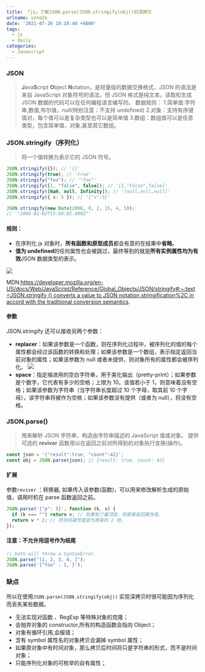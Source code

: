 ```yaml
---
title: 「js」了解JSON.parse(JSON.stringify(obj))的深拷贝
urlname: ozne2o
date: '2021-07-26 10:10:40 +0800'
tags:
  - js
  - daily
categories:
  - Javascript
---
```


### JSON

> **J**ava**S**cript **O**bject **N**otation，是轻量级的数据交换格式，JSON 的语法是来自 JavaScript 对象符号的语法，但 JSON 格式是纯文本。读取和生成 JSON 数据的代码可以在任何编程语言编写的。
> 数据规则： 1.简单值:字符串,数值,布尔值，null(特别注意：不支持 undefined) 2.对象：支持有序键值对，每个值可以是复杂类型也可以是简单值 3.数组：数组值可以是任意类型，包含简单值，对象,甚至其它数组。

### JSON.stringify（序列化）

> 将一个值转换为表示它的 JSON 符号。

```javascript
JSON.stringify({}); // '{}'
JSON.stringify(true); // 'true'
JSON.stringify("foo"); // '"foo"'
JSON.stringify([1, "false", false]); // '[1,"false",false]'
JSON.stringify([NaN, null, Infinity]); // '[null,null,null]'
JSON.stringify({ x: 5 }); // '{"x":5}'

JSON.stringify(new Date(2006, 0, 2, 15, 4, 5));
// '"2006-01-02T15:04:05.000Z"'
```

#### 规则：

- 在序列化 js 对象时，**所有函数和原型成员**都会有意的在结果中**省略**。
- **值为 undefined**的任何属性也会被跳过，最终等到的就是**所有实例属性均为有效**JSON 数据类型的表示。

![](https://cdn.nlark.com/yuque/0/2021/jpeg/250093/1627265472172-53391a3c-06ff-47a3-aacb-a34a2db2c15a.jpeg#align=left&display=inline&height=147&margin=%5Bobject%20Object%5D&originHeight=147&originWidth=484&size=0&status=done&style=none&width=484)

MDN:[https://developer.mozilla.org/en-US/docs/Web/JavaScript/Reference/Global_Objects/JSON/stringify#:~:text=JSON.stringify () converts a value to JSON notation,stringification%2C in accord with the traditional conversion semantics](https://developer.mozilla.org/en-US/docs/Web/JavaScript/Reference/Global_Objects/JSON/stringify#:~:text=JSON.stringify%20%28%29%20converts%20a%20value%20to%20JSON%20notation,stringification%2C%20in%20accord%20with%20the%20traditional%20conversion%20semantics).

#### 参数

JSON.stringify 还可以接收另两个参数：

- **replacer**：如果该参数是一个函数，则在序列化过程中，被序列化的值的每个属性都会经过该函数的转换和处理；如果该参数是一个数组，表示指定返回当前对象的属性；如果该参数为 null 或者未提供，则对象所有的属性都会被序列化。
  ![](https://cdn.nlark.com/yuque/0/2021/jpeg/250093/1627265472176-5058c9e2-2ae4-43cd-922d-4111c943b16f.jpeg#align=left&display=inline&height=79&margin=%5Bobject%20Object%5D&originHeight=79&originWidth=451&size=0&status=done&style=none&width=451)
- **space**：指定缩进用的空白字符串，用于美化输出（pretty-print）；如果参数是个数字，它代表有多少的空格；上限为 10。该值若小于 1，则意味着没有空格；如果该参数为字符串（当字符串长度超过 10 个字母，取其前 10 个字母），该字符串将被作为空格；如果该参数没有提供（或者为 null），将没有空格。

### JSON.parse()

> 用来解析 JSON 字符串，构造由字符串描述的 JavaScript 值或对象。
> 提供可选的 **reviver** 函数用以在返回之前对所得到的对象执行变换(操作)。

```javascript
const json = '{"result":true, "count":42}';
const obj = JSON.parse(json); // {result: true, count: 42}
```

#### 扩展

参数`reviver` ：转换器, 如果传入该参数(函数)，可以用来修改解析生成的原始值，调用时机在 parse 函数返回之前。

```javascript
JSON.parse('{"p": 5}', function (k, v) {
  if (k === "") return v; // 如果到了最顶层，则直接返回属性值，
  return v * 2; // 否则将属性值变为原来的 2 倍。
});
```

#### 注意：不允许用逗号作为结尾

```javascript
// both will throw a SyntaxError
JSON.parse("[1, 2, 3, 4, ]");
JSON.parse('{"foo" : 1, }');
```

### 缺点

所以在使用`JSON.parse(JSON.stringify(obj))` 实现深拷贝时很可能因为序列化而丢失某些数据。

- 无法实现对函数 、RegExp 等特殊对象的克隆；
- 会抛弃对象的 constructor,所有的构造函数会指向 Object；
- 对象有循环引用,会报错；
- 含有 symbol 属性名的对象拷贝会漏掉 symbol 属性；
- 如果原对象中有时间对象，那么拷贝后时间将只是字符串的形式，而不是时间对象；
- 只能序列化对象的可枚举的自有属性；
